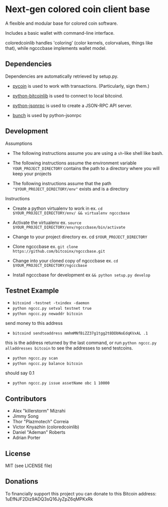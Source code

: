 Next-gen colored coin client base
=========

A flexible and modular base for colored coin software.

Includes a basic wallet with command-line interface.

coloredcoinlib handles 'coloring' (color kernels, colorvalues, things like that), while ngcccbase implements wallet model.

Dependencies
------------

Dependencies are automatically retrieved by setup.py.

* [pycoin](https://github.com/richardkiss/pycoin)  is used to work with transactions. (Particularly, sign them.)

* [python-bitcoinlib](https://github.com/petertodd/python-bitcoinlib) is used to connect to local bitcoind.

* [python-jsonrpc](https://github.com/gerold-penz/python-jsonrpc) is used to create a JSON-RPC API server.

* [bunch](http://github.com/dsc/bunch) is used by python-jsonrpc

Development
------------

Assumptions

 * The following instructions assume you are using a `sh`-like shell like bash.

 * The following instructions assume the environment variable `YOUR_PROJECT_DIRECTORY` contains the path to a directory where you will keep your projects

 * The following instructions assume that the path `"$YOUR_PROJECT_DIRECTORY/env"` exists and is a directory

Instructions

 * Create a python virtualenv to work in ex. `cd $YOUR_PROJECT_DIRECTORY/env/ && virtualenv ngcccbase`

 * Activate the virtualenv ex. `source $YOUR_PROJECT_DIRECTORY/env/ngcccbase/bin/activate`

 * Change to your project directory ex. cd `$YOUR_PROJECT_DIRECTORY`

 * Clone ngcccbase ex. `git clone https://github.com/bitcoinx/ngcccbase.git`

 * Change into your cloned copy of ngcccbase ex. `cd $YOUR_PROJECT_DIRECTORY/ngcccbase`

 * Install ngcccbase for development ex `&& python setup.py develop`

Testnet Example
---------------

 * `bitcoind -testnet -txindex -daemon`
 * `python ngccc.py setval testnet true`
 * `python ngccc.py newaddr bitcoin`

 send money to this address
 
 * `bitcoind sendtoaddress mmhmMNfBiZZ37g1tgg2t8DDbNoEdqKVxAL .1`
 
 this is the address returned by the last command, or run `python ngccc.py alladdresses bitcoin` to see the addresses to send testcoins.
 
 * `python ngccc.py scan`
 * `python ngccc.py balance bitcoin`
 
 should say 0.1
 
 * `python ngccc.py issue assetName obc 1 10000`

Contributors
------------

 * Alex "killerstorm" Mizrahi
 * Jimmy Song
 * Thor "Plazmotech" Correia
 * Victor Knyazhin (coloredcoinlib)
 * Daniel "Ademan" Roberts
 * Adrian Porter

License
-------

MIT (see LICENSE file)

Donations
---------

To financially support this project you can donate to this Bitcoin address: 1uEfNJF2Diz9ADQ3sQ16JyZpZ6qMPKxRk
